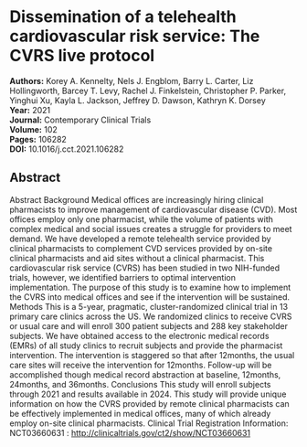 # Dissemination of a telehealth cardiovascular risk service: The CVRS live protocol

**Authors:** Korey A. Kennelty, Nels J. Engblom, Barry L. Carter, Liz Hollingworth, Barcey T. Levy, Rachel J. Finkelstein, Christopher P. Parker, Yinghui Xu, Kayla L. Jackson, Jeffrey D. Dawson, Kathryn K. Dorsey  
**Year:** 2021  
**Journal:** Contemporary Clinical Trials  
**Volume:** 102  
**Pages:** 106282  
**DOI:** 10.1016/j.cct.2021.106282  

## Abstract
Abstract   Background  Medical offices are increasingly hiring clinical pharmacists to improve management of cardiovascular disease (CVD). Most offices employ only one pharmacist, while the volume of patients with complex medical and social issues creates a struggle for providers to meet demand. We have developed a remote telehealth service provided by clinical pharmacists to complement CVD services provided by on-site clinical pharmacists and aid sites without a clinical pharmacist. This cardiovascular risk service (CVRS) has been studied in two NIH-funded trials, however, we identified barriers to optimal intervention implementation. The purpose of this study is to examine how to implement the CVRS into medical offices and see if the intervention will be sustained.    Methods  This is a 5-year, pragmatic, cluster-randomized clinical trial in 13 primary care clinics across the US. We randomized clinics to receive CVRS or usual care and will enroll 300 patient subjects and 288 key stakeholder subjects. We have obtained access to the electronic medical records (EMRs) of all study clinics to recruit subjects and provide the pharmacist intervention. The intervention is staggered so that after 12months, the usual care sites will receive the intervention for 12months. Follow-up will be accomplished though medical record abstraction at baseline, 12months, 24months, and 36months.    Conclusions  This study will enroll subjects through 2021 and results available in 2024. This study will provide unique information on how the CVRS provided by remote clinical pharmacists can be effectively implemented in medical offices, many of which already employ on-site clinical pharmacists.  Clinical Trial Registration Information:  NCT03660631 :  http://clinicaltrials.gov/ct2/show/NCT03660631

